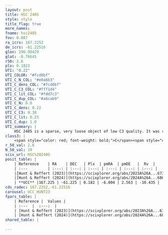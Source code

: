```yaml
---
layout: post
title: HSC 2405
style: style
title_flag: true
more_names: 
fname: hsc2405
fov: 0.087
ra_icrs: 167.2252
de_icrs: -61.22516
glon: 290.90429
glat: -0.76645
r50: 2.6
plx: 0.1823
UTI: "0.22"
UTI_COLOR: "#fcd0bf"
UTI_C_N_COL: "#e0a6b3"
UTI_C_dens_COL: "#fcd0bf"
UTI_C_C3_COL: "#fff1d4"
UTI_C_lit_COL: "#fdd7c3"
UTI_C_dup_COL: "#a6cab9"
UTI_C_N: 0.0
UTI_C_dens: 0.22
UTI_C_C3: 0.38
UTI_C_lit: 0.25
UTI_C_dup: 1.0
UTI_summary: |
    HSC 2405 is a sparse, very loose object of low C3 quality. It was recently reported in the literature.<br><br><span style="color: #99180f; font-weight: bold;">Warning: </span>contains less than 25 stars with <i>P>0.5</i> estimated.
class3: |
    <span style="color: red; font-weight: bold;">C</span><span style="color: #FFC300; font-weight: bold;">B</span>
r_50_val: 2.6
N_50_val: 19
scix_url: HSC%202405
posit_table: |
    | Reference    | RA    | DEC   | Plx  | pmRA  | pmDE   |  Rv  |
    | :---         | :---: | :---: | :---: | :---: | :---: | :---: |
    |[Hunt & Reffert (2023)](https://scixplorer.org/abs/2023A%26A...673A.114H) | 167.237 | -61.229 | 0.174 | -5.979 | 2.558 | -11.763 |
    |[Hunt & Reffert (2024)](https://scixplorer.org/abs/2024A%26A...686A..42H) | 167.237 | -61.229 | 0.174 | -5.979 | 2.558 | -11.763 |
    | **UCC** |167.225 | -61.225 | 0.182 | -6.004 | 2.563 | -10.435 | 
cds_radec: 167.2252,-61.22516
carousel: UCC_HUNT23
fpars_table: |
    | Reference |  Values |
    | :---  |  :---:  |
    | [Hunt & Reffert (2023)](https://scixplorer.org/abs/2023A%26A...673A.114H) | `AV50=2.159, diffAV50=0.805, MOD50=13.549, logAge50=8.198` |
    | [Hunt & Reffert (2024)](https://scixplorer.org/abs/2024A%26A...686A..42H) | `MassJ=548.371` |
shared_table: |
    
---
```


